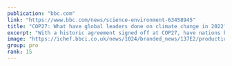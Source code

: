 ```yaml
---
publication: "bbc.com"
link: "https://www.bbc.com/news/science-environment-63458945"
title: "COP27: What have global leaders done on climate change in 2022?"
excerpt: "With a historic agreement signed off at COP27, have nations kept their promises from the last UN climate summit?"
image: "https://ichef.bbci.co.uk/news/1024/branded_news/137E2/production/_127724897_cop27_promo.png"
group: pro
rank: 15
---
```

